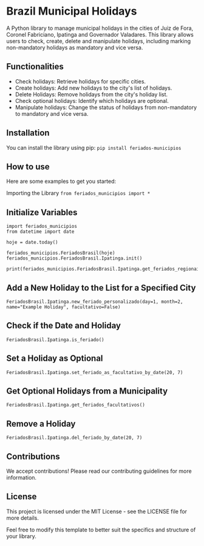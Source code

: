 # Brazil Municipal Holidays

A Python library to manage municipal holidays in the cities of Juiz de Fora, Coronel Fabriciano, Ipatinga and Governador Valadares. This library allows users to check, create, delete and manipulate holidays, including marking non-mandatory holidays as mandatory and vice versa.

## Functionalities
- Check holidays: Retrieve holidays for specific cities.
- Create holidays: Add new holidays to the city's list of holidays.
- Delete Holidays: Remove holidays from the city's holiday list.
- Check optional holidays: Identify which holidays are optional.
- Manipulate holidays: Change the status of holidays from non-mandatory to mandatory and vice versa.

## Installation
You can install the library using pip:
```pip install feriados-municipios```

## How to use
Here are some examples to get you started:

Importing the Library
```from feriados_municipios import *```

## Initialize Variables

```
import feriados_municipios
from datetime import date

hoje = date.today()

feriados_municipios.FeriadosBrasil(hoje)
feriados_municipios.FeriadosBrasil.Ipatinga.init()

print(feriados_municipios.FeriadosBrasil.Ipatinga.get_feriados_regionais())
```

## Add a New Holiday to the List for a Specified City
```FeriadosBrasil.Ipatinga.new_feriado_personalizado(day=1, month=2, name="Example Holiday", facultativo=False)```

## Check if the Date and Holiday
```FeriadosBrasil.Ipatinga.is_feriado()```

## Set a Holiday as Optional
```FeriadosBrasil.Ipatinga.set_feriado_as_facultativo_by_date(20, 7)```

## Get Optional Holidays from a Municipality
```FeriadosBrasil.Ipatinga.get_feriados_facultativos()```

## Remove a Holiday
```FeriadosBrasil.Ipatinga.del_feriado_by_date(20, 7)```

## Contributions
We accept contributions! Please read our contributing guidelines for more information.

## License
This project is licensed under the MIT License - see the LICENSE file for more details.

Feel free to modify this template to better suit the specifics and structure of your library.